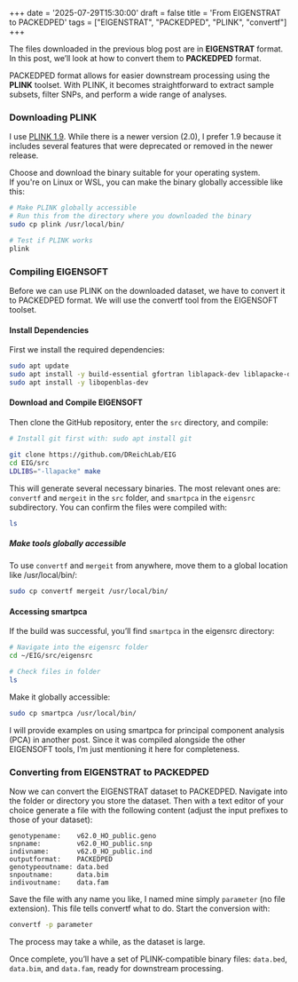 +++
date = '2025-07-29T15:30:00'
draft = false
title = 'From EIGENSTRAT to PACKEDPED'
tags = ["EIGENSTRAT", "PACKEDPED", "PLINK", "convertf"]
+++

The files downloaded in the previous blog post are in **EIGENSTRAT** format. In this post, we’ll look at how to convert them to **PACKEDPED** format.

PACKEDPED format allows for easier downstream processing using the **PLINK** toolset. With PLINK, it becomes straightforward to extract sample subsets, filter SNPs, and perform a wide range of analyses.

### Downloading PLINK

I use [PLINK 1.9](https://www.cog-genomics.org/plink/). While there is a newer version (2.0), I prefer 1.9 because it includes several features that were deprecated or removed in the newer release.

Choose and download the binary suitable for your operating system.  
If you're on Linux or WSL, you can make the binary globally accessible like this:

```bash
# Make PLINK globally accessible
# Run this from the directory where you downloaded the binary
sudo cp plink /usr/local/bin/

# Test if PLINK works
plink
```

### Compiling EIGENSOFT
Before we can use PLINK on the downloaded dataset, we have to convert it to PACKEDPED format. We will use the convertf tool from the EIGENSOFT toolset. 

#### Install Dependencies
First we install the required dependencies:

``` bash
sudo apt update
sudo apt install -y build-essential gfortran liblapack-dev liblapacke-dev libgsl-dev
sudo apt install -y libopenblas-dev
```
#### Download and Compile EIGENSOFT
Then clone the GitHub repository, enter the `src` directory, and compile:
``` bash
# Install git first with: sudo apt install git

git clone https://github.com/DReichLab/EIG
cd EIG/src
LDLIBS="-llapacke" make
```
This will generate several necessary binaries. The most relevant ones are: `convertf` and `mergeit` in the `src` folder, and `smartpca` in the `eigensrc` subdirectory. You can confirm the files were compiled with:

``` bash
ls
```
##### Make tools globally accessible
To use `convertf` and `mergeit` from anywhere, move them to a global location like /usr/local/bin/:

``` bash
sudo cp convertf mergeit /usr/local/bin/
```
#### Accessing  smartpca
If the build was successful, you’ll find `smartpca` in the eigensrc directory:

``` bash
# Navigate into the eigensrc folder
cd ~/EIG/src/eigensrc

# Check files in folder
ls
```
Make it globally accessible:

``` bash
sudo cp smartpca /usr/local/bin/
```
I will provide examples on using smartpca for principal component analysis (PCA) in another post. Since it was compiled alongside the other EIGENSOFT tools, I’m just mentioning it here for completeness.

### Converting from EIGENSTRAT to PACKEDPED
Now we can convert the EIGENSTRAT dataset to PACKEDPED. Navigate into the folder or directory you store the dataset. Then with a text editor of your choice generate a file with the following content (adjust the input prefixes to those of your dataset):
``` text
genotypename:    v62.0_HO_public.geno 
snpname:         v62.0_HO_public.snp 
indivname:       v62.0_HO_public.ind 
outputformat:    PACKEDPED 
genotypeoutname: data.bed 
snpoutname:      data.bim 
indivoutname:    data.fam
```

Save the file with any name you like, I named mine simply `parameter` (no file extension). This file tells convertf what to do. Start the conversion with:
``` bash
convertf -p parameter
```
The process may take a while, as the dataset is large.

Once complete, you’ll have a set of PLINK-compatible binary files: `data.bed`, `data.bim`, and `data.fam`, ready for downstream processing.
